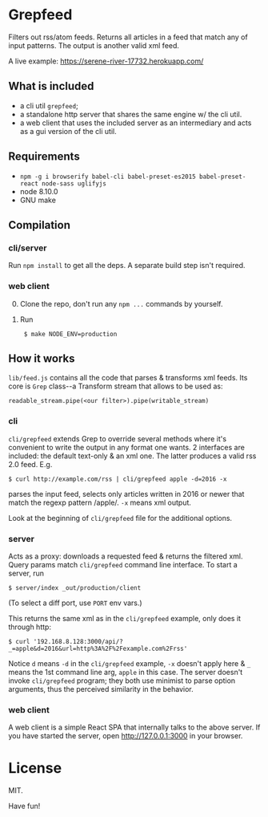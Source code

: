 # Grepfeed

Filters out rss/atom feeds. Returns all articles in a feed that match
any of input patterns. The output is another valid xml feed.

A live example: https://serene-river-17732.herokuapp.com/

## What is included

* a cli util `grepfeed`;
* a standalone http server that shares the same engine w/ the cli util.
* a web client that uses the included server as an intermediary and
  acts as a gui version of the cli util.

## Requirements

* `npm -g i browserify babel-cli babel-preset-es2015 babel-preset-react node-sass uglifyjs`
* node 8.10.0
* GNU make

## Compilation

### cli/server

Run `npm install` to get all the deps. A separate build step isn't
required.

### web client

0. Clone the repo, don't run any `npm ...` commands by yourself.

1. Run

		$ make NODE_ENV=production

## How it works

`lib/feed.js` contains all the code that parses & transforms xml
feeds. Its core is `Grep` class--a Transform stream that allows to be
used as:

	readable_stream.pipe(<our filter>).pipe(writable_stream)

### cli

`cli/grepfeed` extends Grep to override several methods where it's
convenient to write the output in any format one wants. 2 interfaces
are included: the default text-only & an xml one. The latter produces
a valid rss 2.0 feed. E.g.

	$ curl http://example.com/rss | cli/grepfeed apple -d=2016 -x

parses the input feed, selects only articles written in 2016 or newer
that match the regexp pattern /apple/. `-x` means xml output.

Look at the beginning of `cli/grepfeed` file for the additional
options.

### server

Acts as a proxy: downloads a requested feed & returns the filtered
xml. Query params match `cli/grepfeed` command line interface. To
start a server, run

	$ server/index _out/production/client

(To select a diff port, use `PORT` env vars.)

This returns the same xml as in the `cli/grepfeed` example, only does
it through http:

	$ curl '192.168.8.128:3000/api/?_=apple&d=2016&url=http%3A%2F%2Fexample.com%2Frss'

Notice `d` means `-d` in the `cli/grepfeed` example, `-x` doesn't
apply here & `_` means the 1st command line arg, `apple` in this
case. The server doesn't invoke `cli/grepfeed` program; they both use
minimist to parse option arguments, thus the perceived similarity in
the behavior.

### web client

A web client is a simple React SPA that internally talks to the above
server. If you have started the server, open http://127.0.0.1:3000 in
your browser.

# License

MIT.

Have fun!
